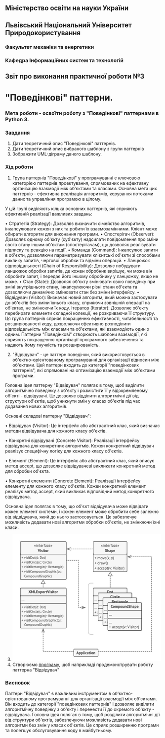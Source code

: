 ## Міністерство освіти на науки України
## Львівський Національний Університет Природокористування
### Факультет механіки та енергетики
### Кафедра Інформаційних систем та технологій

## Звіт про виконання практичної роботи №3
# "Поведінкові" паттерни.

### Мета роботи - освоїти роботу з "Поведінкові" паттернами в Python 3.

### Завдання
1. Дати теоретичний опис "Поведінкові" паттернів.
2. Дати теоретичний опис вибраного шаблону з групи паттернів
3. Зображити UML-діграму даного шаблону.


### Хід роботи
1. Група паттернів "Поведінкові" у програмуванні є ключовою категорією паттернів проектування, спрямованих на ефективну організацію взаємодії між об'єктами та класами. Основна мета цих паттернів - ефективна реалізація алгоритмів, керування потоками даних та управління програмою в цілому.

У цій групі виділяють кілька основних паттернів, які сприяють ефективній реалізації важливих завдань:

•  Стратегія (Strategy): Дозволяє визначити сімейство алгоритмів, інкапсулювати кожен з них та робити їх взаємозамінними. Клієнт може обирати алгоритм для виконання програми.
•  Спостерігач (Observer): Дозволяє одному об'єкту (суб'єкту) надсилати повідомлення про зміни свого стану іншим об'єктам (спостерігачам), що дозволяє реалізувати підписку та реакцію на події.
•  Команда (Command): Інкапсулює запити в об'єкти, дозволяючи параметризувати клієнтські об'єкти зі способами виклику запитів, чергової обробки та відміни операцій.
•  Ланцюжок відповідальності (Chain of Responsibility): Дозволяє побудувати ланцюжок обробки запитів, де кожен обробник вирішує, чи може він обробити запит, і передає його іншому обробнику у ланцюжку, якщо не може.
•  Стан (State): Дозволяє об'єкту змінювати свою поведінку при зміні внутрішнього стану, інкапсулюючи різні стани об'єкта та дозволяючи динамічно змінювати стан без зміни інтерфейсу.
•  Відвідувач (Visitor): Визначає новий алгоритм, який можна застосувати до об'єктів без зміни їхнього класу, сприяючи зовнішній операції на об'єктах, не змінюючи їх коду.
Ітератор (Iterator): Дозволяє об'єкту перебирати елементи складної колекції, не розкриваючи її структуру.
Ця група паттернів сприяє покращенню ефективності, читабельності та розширюваності коду, дозволяючи ефективно розподілити відповідальність між класами та об'єктами, які взаємодіють один з одним. Паттерни "Поведінкові" створюють шаблони взаємодії, які сприяють покращенню організації програмного забезпечення та надають йому гнучкість та розширюваність.







2. "Відвідувач" - це паттерн поведінки, який використовується в об'єктно-орієнтованому програмуванні для організації відносин між об'єктами. Цей паттерн входить до категорії "поведінкових паттернів", які спрямовані на оптимізацію взаємодії між об'єктами програми.

Головна ідея паттерну "Відвідувач" полягає в тому, щоб виділити алгоритмічно поведінку з об'єкту і розмістити її у відокремленому об'єкті - відвідувачі. Це дозволяє відділити алгоритмічні дії від структури об'єктів, щоб уникнути змін у класах об'єктів під час додавання нових алгоритмів.

Основні складові паттерну "Відвідувач":

•  Відвідувач (Visitor): Це інтерфейс або абстрактний клас, який визначає методи відвідувача для кожного класу об'єктів.

•  Конкретні відвідувачі (Concrete Visitor): Реалізації інтерфейсу відвідувача для конкретних алгоритмів. Кожен конкретний відвідувач реалізує специфічну логіку для кожного класу об'єктів.

•  Елемент (Element): Це інтерфейс або абстрактний клас, який описує метод accept, що дозволяє відвідувачеві викликати конкретний метод для обробки об'єкта.

•  Конкретні елементи (Concrete Element): Реалізації інтерфейсу елементу для кожного класу об'єктів. Кожен конкретний елемент реалізує метод accept, який викликає відповідний метод конкретного відвідувача.

Основна ідея полягає в тому, що об'єкт відвідувача може відвідати кожен елемент системи, і кожен елемент може обробити себе залежно від відвідувача, який до нього застосовується. Це забезпечує можливість додавати нові алгоритми обробки об'єктів, не змінюючи їхні класи.

3. ![UML-діаграма паттерна "Відвідувач"](123.jpg)
4. Створюємо [програму](code.py), щоб наприкладі продемонструвати роботу паттерна "Відвідувач" 

### Висновок
Паттерн "Відвідувач" є важливим інструментом в об'єктно-орієнтованому програмуванні для організації взаємодії між об'єктами. Він входить до категорії "поведінкових паттернів" і дозволяє виділити алгоритмічну поведінку з об'єкту і перенести її до окремого об'єкту - відвідувача. Головна ідея полягає в тому, щоб розділити алгоритмічні дії від структури об'єктів, забезпечуючи можливість додавати нові алгоритми без змін у класах об'єктів. Це сприяє розширенню програми та полегшує обслуговування коду в майбутньому.